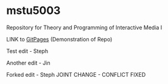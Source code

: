 # mstu5003
Repository for Theory and Programming of Interactive Media I

LINK to [GitPages](https://jmk2142.github.io/mstu5003/) (Demonstration of Repo)

Test edit - Steph

Another edit - Jin

Forked edit - Steph
JOINT CHANGE - CONFLICT FIXED
